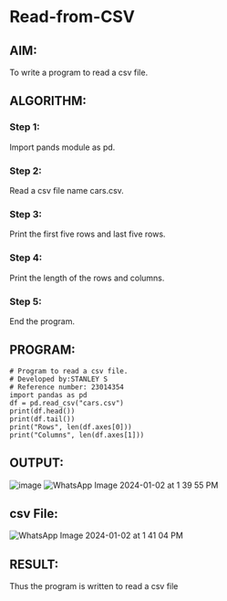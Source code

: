# Read-from-CSV

## AIM: 
To write a program to read a csv file.
## ALGORITHM:
### Step 1:
Import pands module as pd.
### Step 2:
Read a csv file name cars.csv.
### Step 3:
Print the first five rows and last five rows.
### Step 4:
Print the length of the rows and columns.
### Step 5:
End the program.
## PROGRAM:
```
# Program to read a csv file.
# Developed by:STANLEY S
# Reference number: 23014354
import pandas as pd
df = pd.read_csv("cars.csv")
print(df.head())
print(df.tail())
print("Rows", len(df.axes[0]))
print("Columns", len(df.axes[1]))
```
## OUTPUT:
![image](https://github.com/STANLEY-13/Read-from-CSV/assets/148198816/bafdd7e1-62fc-477b-96f8-1dc72679c291)
![WhatsApp Image 2024-01-02 at 1 39 55 PM](https://github.com/STANLEY-13/Read-from-CSV/assets/148198816/efa99053-0a7f-4988-b0fa-3cfdecba99f6)
## csv File:
![WhatsApp Image 2024-01-02 at 1 41 04 PM](https://github.com/STANLEY-13/Read-from-CSV/assets/148198816/ec8f0434-0eeb-4103-b513-12b1d3e98d5e)


## RESULT:
Thus the program is written to read a csv file
